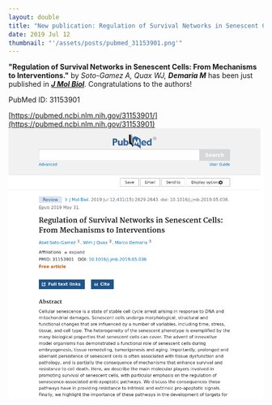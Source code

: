 ```yaml
---
layout: double
title: "New publication: Regulation of Survival Networks in Senescent Cells From Mechanisms to Interventions"
date: 2019 Jul 12
thumbnail: "'/assets/posts/pubmed_31153901.png'"
---
```

<strong>"Regulation of Survival Networks in Senescent Cells: From Mechanisms to Interventions."</strong> by <em>Soto-Gamez A, Quax WJ, <strong>Demaria M</strong></em>  has been just published in <em><strong><ins>J Mol Biol</ins></strong></em>.
Congratulations to the authors!
    
PubMed ID: 31153901
    
[https://pubmed.ncbi.nlm.nih.gov/31153901/](https://pubmed.ncbi.nlm.nih.gov/31153901)
![](/assets/posts/pubmed_31153901.png)
